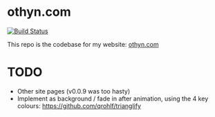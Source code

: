 # othyn.com
[![Build Status](https://semaphoreci.com/api/v1/othyn/othyn-com-v1/branches/master/badge.svg)](https://semaphoreci.com/othyn/othyn-com-v1)

This repo is the codebase for my website: [othyn.com](https://othyn.com)

# TODO
- Other site pages (v0.0.9 was too hasty)
- Implement as background / fade in after animation, using the 4 key colours: https://github.com/qrohlf/trianglify

